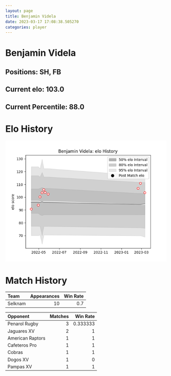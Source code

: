 ```yaml
---  
layout: page  
title: Benjamin Videla  
date: 2023-03-17 17:08:38.505270  
categories: player  
---
```

# Benjamin Videla

## Positions: SH, FB

## Current elo: 103.0

## Current Percentile: 88.0

# Elo History


![elo history](history_BenjaminVidela.png)
# Match History


| Team    |   Appearances |   Win Rate |
|:--------|--------------:|-----------:|
| Selknam |            10 |        0.7 |

| Opponent         |   Matches |   Win Rate |
|:-----------------|----------:|-----------:|
| Penarol Rugby    |         3 |   0.333333 |
| Jaguares XV      |         2 |   1        |
| American Raptors |         1 |   1        |
| Cafeteros Pro    |         1 |   1        |
| Cobras           |         1 |   1        |
| Dogos XV         |         1 |   0        |
| Pampas XV        |         1 |   1        |